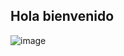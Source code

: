 ## Hola bienvenido ##

![image](https://github.com/user-attachments/assets/1bd6630c-807c-4b50-b6e4-ee0308469cff)

